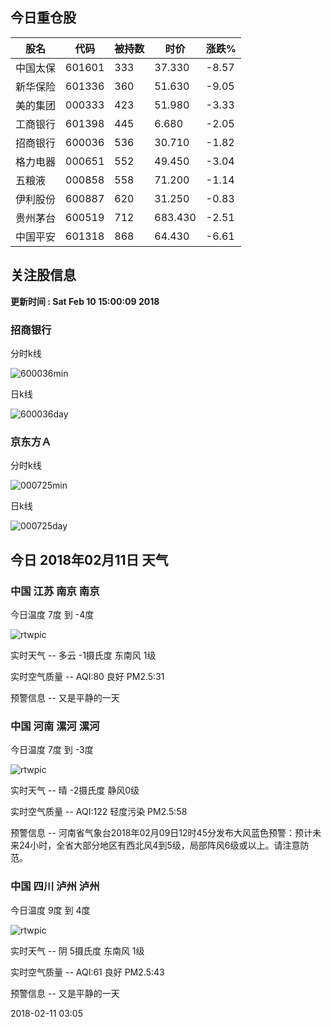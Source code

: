 
## 今日重仓股 

|股名|代码|被持数|时价|涨跌%|
|---|---|---|---|---|
|中国太保|601601|333|37.330|-8.57|
|新华保险|601336|360|51.630|-9.05|
|美的集团|000333|423|51.980|-3.33|
|工商银行|601398|445|6.680|-2.05|
|招商银行|600036|536|30.710|-1.82|
|格力电器|000651|552|49.450|-3.04|
|五粮液|000858|558|71.200|-1.14|
|伊利股份|600887|620|31.250|-0.83|
|贵州茅台|600519|712|683.430|-2.51|
|中国平安|601318|868|64.430|-6.61|

## 关注股信息
**更新时间 : Sat Feb 10 15:00:09 2018**
### 招商银行 
分时k线

![600036min](http://image.sinajs.cn/newchart/min/n/sh600036.gif)

日k线

![600036day](http://image.sinajs.cn/newchart/daily/n/sh600036.gif)

### 京东方Ａ 
分时k线

![000725min](http://image.sinajs.cn/newchart/min/n/sz000725.gif)

日k线

![000725day](http://image.sinajs.cn/newchart/daily/n/sz000725.gif)
## 今日 2018年02月11日 天气
### 中国 江苏 南京 南京

今日温度 7度 到 -4度

![rtwpic](http://app1.showapi.com/weather/icon/night/01.png)

实时天气 -- 多云 -1摄氏度 东南风 1级

实时空气质量 -- AQI:80 良好 PM2.5:31

预警信息 -- 又是平静的一天
    
### 中国 河南 漯河 漯河

今日温度 7度 到 -3度

![rtwpic](http://app1.showapi.com/weather/icon/night/00.png)

实时天气 -- 晴 -2摄氏度 静风0级

实时空气质量 -- AQI:122 轻度污染 PM2.5:58

预警信息 -- 河南省气象台2018年02月09日12时45分发布大风蓝色预警：预计未来24小时，全省大部分地区有西北风4到5级，局部阵风6级或以上。请注意防范。
    
### 中国 四川 泸州 泸州

今日温度 9度 到 4度

![rtwpic](http://app1.showapi.com/weather/icon/night/02.png)

实时天气 -- 阴 5摄氏度 东南风 1级

实时空气质量 -- AQI:61 良好 PM2.5:43

预警信息 -- 又是平静的一天
    
2018-02-11 03:05